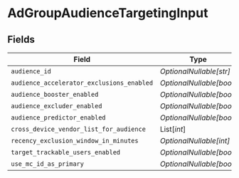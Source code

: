 # AdGroupAudienceTargetingInput


## Fields

| Field                                     | Type                                      | Required                                  | Description                               |
| ----------------------------------------- | ----------------------------------------- | ----------------------------------------- | ----------------------------------------- |
| `audience_id`                             | *OptionalNullable[str]*                   | :heavy_minus_sign:                        | N/A                                       |
| `audience_accelerator_exclusions_enabled` | *OptionalNullable[bool]*                  | :heavy_minus_sign:                        | N/A                                       |
| `audience_booster_enabled`                | *OptionalNullable[bool]*                  | :heavy_minus_sign:                        | N/A                                       |
| `audience_excluder_enabled`               | *OptionalNullable[bool]*                  | :heavy_minus_sign:                        | N/A                                       |
| `audience_predictor_enabled`              | *OptionalNullable[bool]*                  | :heavy_minus_sign:                        | N/A                                       |
| `cross_device_vendor_list_for_audience`   | List[*int*]                               | :heavy_minus_sign:                        | N/A                                       |
| `recency_exclusion_window_in_minutes`     | *OptionalNullable[int]*                   | :heavy_minus_sign:                        | N/A                                       |
| `target_trackable_users_enabled`          | *OptionalNullable[bool]*                  | :heavy_minus_sign:                        | N/A                                       |
| `use_mc_id_as_primary`                    | *OptionalNullable[bool]*                  | :heavy_minus_sign:                        | N/A                                       |